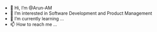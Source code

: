 - 👋 Hi, I’m @Arun-AM
- 👀 I’m interested in Software Development and Product Management  
- 🌱 I’m currently learning ...
- 📫 How to reach me ...

<!---
Arun-AM/Arun-AM is a ✨ special ✨ repository because its `README.md` (this file) appears on your GitHub profile.
You can click the Preview link to take a look at your changes.
--->

